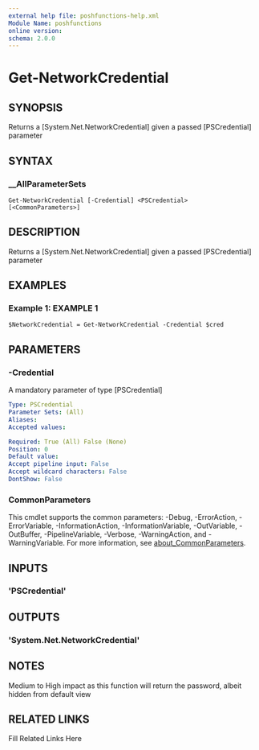 ```yaml
---
external help file: poshfunctions-help.xml
Module Name: poshfunctions
online version: 
schema: 2.0.0
---
```


# Get-NetworkCredential

## SYNOPSIS

Returns a [System.Net.NetworkCredential] given a passed [PSCredential] parameter

## SYNTAX

### __AllParameterSets

```
Get-NetworkCredential [-Credential] <PSCredential> [<CommonParameters>]
```

## DESCRIPTION

Returns a [System.Net.NetworkCredential] given a passed [PSCredential] parameter


## EXAMPLES

### Example 1: EXAMPLE 1

```
$NetworkCredential = Get-NetworkCredential -Credential $cred
```








## PARAMETERS

### -Credential

A mandatory parameter of type [PSCredential]

```yaml
Type: PSCredential
Parameter Sets: (All)
Aliases: 
Accepted values: 

Required: True (All) False (None)
Position: 0
Default value: 
Accept pipeline input: False
Accept wildcard characters: False
DontShow: False
```


### CommonParameters

This cmdlet supports the common parameters: -Debug, -ErrorAction, -ErrorVariable, -InformationAction, -InformationVariable, -OutVariable, -OutBuffer, -PipelineVariable, -Verbose, -WarningAction, and -WarningVariable. For more information, see [about_CommonParameters](http://go.microsoft.com/fwlink/?LinkID=113216).

## INPUTS

### 'PSCredential'


## OUTPUTS

### 'System.Net.NetworkCredential'


## NOTES

Medium to High impact as this function will return the password, albeit hidden from default view


## RELATED LINKS

Fill Related Links Here

